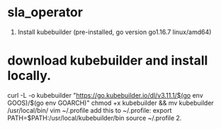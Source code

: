 # sla_operator
1. Install kubebuilder (pre-installed, go version go1.16.7 linux/amd64)
# download kubebuilder and install locally.
curl -L -o kubebuilder "https://go.kubebuilder.io/dl/v3.11.1/$(go env GOOS)/$(go env GOARCH)"
chmod +x kubebuilder && mv kubebuilder /usr/local/bin/
vim ~/.profile
add this to ~/.profile: export PATH=$PATH:/usr/local/kubebuilder/bin
source ~/.profile
2. 